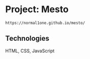 # Project: Mesto
```
https://normal1one.github.io/mesto/
```

## Technologies
HTML, CSS, JavaScript
